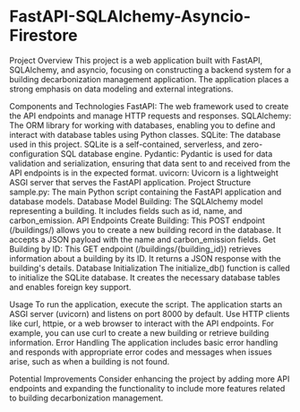# FastAPI-SQLAlchemy-Asyncio-Firestore
Project Overview
This project is a web application built with FastAPI, SQLAlchemy, and asyncio, focusing on constructing a backend system for a building decarbonization management application. The application places a strong emphasis on data modeling and external integrations.

Components and Technologies
FastAPI: The web framework used to create the API endpoints and manage HTTP requests and responses.
SQLAlchemy: The ORM library for working with databases, enabling you to define and interact with database tables using Python classes.
SQLite: The database used in this project. SQLite is a self-contained, serverless, and zero-configuration SQL database engine.
Pydantic: Pydantic is used for data validation and serialization, ensuring that data sent to and received from the API endpoints is in the expected format.
uvicorn: Uvicorn is a lightweight ASGI server that serves the FastAPI application.
Project Structure
sample.py: The main Python script containing the FastAPI application and database models.
Database Model
Building: The SQLAlchemy model representing a building. It includes fields such as id, name, and carbon_emission.
API Endpoints
Create Building: This POST endpoint (/buildings/) allows you to create a new building record in the database. It accepts a JSON payload with the name and carbon_emission fields.
Get Building by ID: This GET endpoint (/buildings/{building_id}) retrieves information about a building by its ID. It returns a JSON response with the building's details.
Database Initialization
The initialize_db() function is called to initialize the SQLite database. It creates the necessary database tables and enables foreign key support.

Usage
To run the application, execute the script. The application starts an ASGI server (uvicorn) and listens on port 8000 by default.
Use HTTP clients like curl, httpie, or a web browser to interact with the API endpoints.
For example, you can use curl to create a new building or retrieve building information.
Error Handling
The application includes basic error handling and responds with appropriate error codes and messages when issues arise, such as when a building is not found.

Potential Improvements
Consider enhancing the project by adding more API endpoints and expanding the functionality to include more features related to building decarbonization management.
